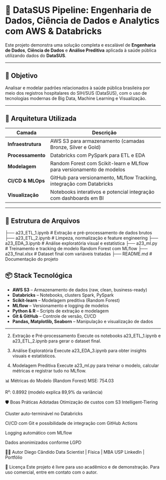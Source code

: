 # 🧠 DataSUS Pipeline: Engenharia de Dados, Ciência de Dados e Analytics com AWS & Databricks

Este projeto demonstra uma solução completa e escalável de **Engenharia de Dados**, **Ciência de Dados** e **Análise Preditiva** aplicada à saúde pública utilizando dados do **DataSUS**.

---

## 🎯 Objetivo

Analisar e modelar padrões relacionados à saúde pública brasileira por meio dos registros hospitalares do SIH/SUS (DataSUS), com o uso de tecnologias modernas de Big Data, Machine Learning e Visualização.

---

## 🧱 Arquitetura Utilizada

| Camada                | Descrição                                                                 |
|-----------------------|--------------------------------------------------------------------------|
| **Infraestrutura**    | AWS S3 para armazenamento (camadas Bronze, Silver e Gold)                |
| **Processamento**     | Databricks com PySpark para ETL e EDA                                     |
| **Modelagem**         | Random Forest com Scikit-learn e MLflow para versionamento de modelos     |
| **CI/CD & MLOps**     | GitHub para versionamento, MLflow Tracking, integração com Databricks     |
| **Visualização**      | Notebooks interativos e potencial integração com dashboards em BI         |

---

## 📁 Estrutura de Arquivos
├── a23_ETL_1.ipynb # Extração e pré-processamento de dados brutos
├── a23_ETL_2.ipynb # Limpeza, normalização e feature engineering
├── a23_EDA_3.ipynb # Análise exploratória visual e estatística
├── a23_ml.py # Treinamento e tracking de modelo Random Forest com MLflow
├── a23_final.xlsx # Dataset final com variáveis tratadas
├── README.md # Documentação do projeto

## 📦 Stack Tecnológica

- **AWS S3** – Armazenamento de dados (raw, clean, business-ready)
- **Databricks** – Notebooks, clusters Spark, PySpark
- **Scikit-learn** – Modelagem preditiva (Random Forest)
- **MLflow** – Versionamento e logging de modelos
- **Python & R** – Scripts de extração e modelagem
- **Git & GitHub** – Controle de versão, CI/CD
- **Pandas, Matplotlib, Seaborn** – Manipulação e visualização de dados

---

2. Extração e Pré-processamento
Execute os notebooks a23_ETL_1.ipynb e a23_ETL_2.ipynb para gerar o dataset final.

3. Análise Exploratória
Execute a23_EDA_3.ipynb para obter insights visuais e estatísticos.

4. Modelagem Preditiva
Execute a23_ml.py para treinar o modelo, calcular métricas e registrar tudo no MLflow.

📊 Métricas do Modelo (Random Forest)
MSE: 754.03

R²: 0.8992 (modelo explica 89,9% da variância)

🛡️ Boas Práticas Adotadas
Otimização de custos com S3 Intelligent-Tiering

Cluster auto-terminável no Databricks

CI/CD com Git e possibilidade de integração com GitHub Actions

Logging automático com MLflow

Dados anonimizados conforme LGPD

👨‍💻 Autor
Diego Cândido
Data Scientist | Física | MBA USP
LinkedIn | Portfólio

📄 Licença
Este projeto é livre para uso acadêmico e de demonstração. Para uso comercial, entre em contato com o autor.
